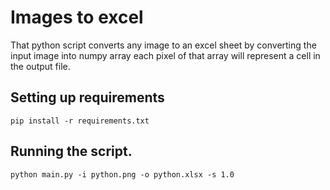 # Images to excel
That python script converts any image to an excel sheet by converting the input image into numpy array each pixel of that array will represent a cell in the output file.

## Setting up requirements
```pip install -r requirements.txt```


## Running the script.
```python main.py -i python.png -o python.xlsx -s 1.0```
